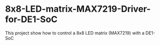 # 8x8-LED-matrix-MAX7219-Driver-for-DE1-SoC
This project show how to control a 8x8 LED matrix (MAX7219) with a DE1-SoC
